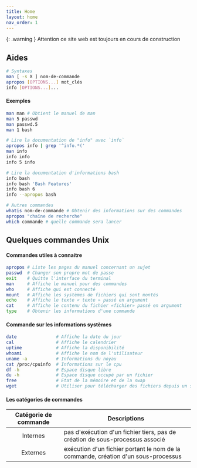 ```yaml
---
title: Home
layout: home
nav_order: 1
---
```


{: .warning }
Attention ce site web est toujours en cours de construction

## Aides

```bash
# Syntaxes
man [ -s X ] nom-de-commande
apropos [OPTIONS...] mot_clés
info [OPTIONS...]...
```

#### Exemples

```bash
man man # Obtient le manuel de man
man 5 passwd
man passwd.5
man 1 bash
```

```bash
# Lire la documentation de "info" avec `info`
apropos info | grep '^info.*('
man info
info info
info 5 info
```

```bash
# Lire la documentation d'informations bash
info bash
info bash 'Bash Features'
info bash 6
info --apropos bash
```

```bash
# Autres commandes
whatis nom-de-commande # Obtenir des informations sur des commandes
apropos "chaîne de recherche"
which commande # quelle commande sera lancer
```

## Quelques commandes Unix

#### Commandes utiles à connaitre

```bash
apropos # Liste les pages du manuel concernant un sujet
passwd  # Changer son propre mot de passe
exit    # Quitte l'interface du terminal
man     # Affiche le manuel pour des commandes
who     # Affiche qui est connecté
mount   # Affiche les systèmes de fichiers qui sont montés
echo    # Affiche le texte « texte » passé en argument
cat     # Affiche le contenu du fichier «fichier» passé en argument
type    # Obtenir les informations d'une commande
```

#### Commande sur les informations systèmes

```bash
date               # Affiche la date du jour
cal                # Affiche le calendrier
uptime             # Affiche la disponibilité
whoami             # Affiche le nom de l'utilisateur
uname -a           # Informations du noyau
cat /proc/cpuinfo  # Informations sur le cpu
df -h              # Espace disque libre
du -h              # Espace disque occupé par un fichier
free               # Etat de la mémoire et de la swap
wget               # Utiliser pour télécharger des fichiers depuis un serveur
```

#### Les catégories de commandes

| Catégorie de commande | Descriptions                                                                       |
| :-------------------: | ---------------------------------------------------------------------------------- |
|       Internes        | pas d'exécution d'un fichier tiers, pas de création de sous-processus associé      |
|       Externes        | exécution d'un fichier portant le nom de la commande, création d'un sous-processus |
